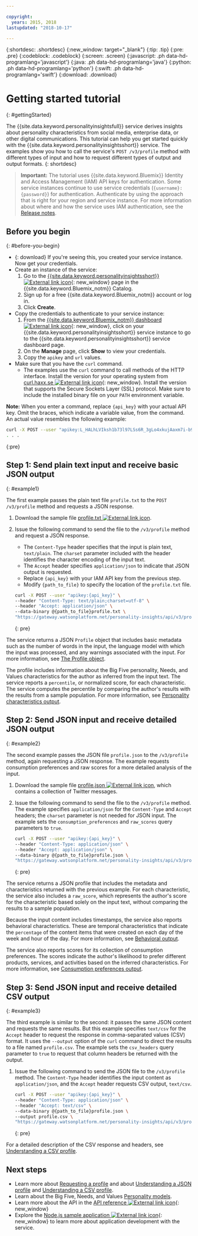 ```yaml
---

copyright:
  years: 2015, 2018
lastupdated: "2018-10-17"

---
```


{:shortdesc: .shortdesc}
{:new_window: target="_blank"}
{:tip: .tip}
{:pre: .pre}
{:codeblock: .codeblock}
{:screen: .screen}
{:javascript: .ph data-hd-programlang='javascript'}
{:java: .ph data-hd-programlang='java'}
{:python: .ph data-hd-programlang='python'}
{:swift: .ph data-hd-programlang='swift'}
{:download: .download}

# Getting started tutorial
{: #gettingStarted}

The {{site.data.keyword.personalityinsightsfull}} service derives insights about personality characteristics from social media, enterprise data, or other digital communications. This tutorial can help you get started quickly with the {{site.data.keyword.personalityinsightsshort}} service. The examples show you how to call the service's `POST /v3/profile` method with different types of input and how to request different types of output and output formats.
{: shortdesc}

> **Important:** The tutorial uses {{site.data.keyword.Bluemix}} Identity and Access Management (IAM) API keys for authentication. Some service instances continue to use service credentials (`{username}:{password}`) for authentication. Authenticate by using the approach that is right for your region and service instance. For more information about where and how the service uses IAM authentication, see the [Release notes](/docs/services/personality-insights/release-notes.html).

## Before you begin
{: #before-you-begin}

-   {: download} If you're seeing this, you created your service instance. Now get your credentials.
-   Create an instance of the service:
    1.  Go to the [{{site.data.keyword.personalityinsightsshort}} ![External link icon](../../icons/launch-glyph.svg "External link icon")](https://console.{DomainName}/catalog/services/personality-insights){: new_window} page in the {{site.data.keyword.Bluemix_notm}} Catalog.
    1.  Sign up for a free {{site.data.keyword.Bluemix_notm}} account or log in.
    1.  Click **Create**.
-   Copy the credentials to authenticate to your service instance:
    1.  From the [{{site.data.keyword.Bluemix_notm}} dashboard ![External link icon](../../icons/launch-glyph.svg "External link icon")](https://console.{DomainName}/dashboard/apps){: new_window}, click on your {{site.data.keyword.personalityinsightsshort}} service instance to go to the {{site.data.keyword.personalityinsightsshort}} service dashboard page.
    1.  On the **Manage** page, click **Show** to view your credentials.
    1.  Copy the `apikey` and `url` values.
-   Make sure that you have the `curl` command.
    -   The examples use the `curl` command to call methods of the HTTP interface. Install the version for your operating system from [curl.haxx.se ![External link icon](../../icons/launch-glyph.svg "External link icon")](https://curl.haxx.se/){: new_window}. Install the version that supports the Secure Sockets Layer (SSL) protocol. Make sure to include the installed binary file on your `PATH` environment variable.

**Note:** When you enter a command, replace `{api_key}` with your actual API key. Omit the braces, which indicate a variable value, from the command. An actual value resembles the following example:

```bash
curl -X POST --user "apikey:L_HALhLVIksh1b73l97LSs6R_3gLo4xkujAaxm7i-b9x"
. . .
```
{:pre}

## Step 1: Send plain text input and receive basic JSON output
{: #example1}

The first example passes the plain text file `profile.txt` to the `POST /v3/profile` method and requests a JSON response.

1.  Download the sample file <a target="_blank" href="https://watson-developer-cloud.github.io/doc-tutorial-downloads/personality-insights/profile.txt" download="profile.txt">profile.txt <img src="../../icons/launch-glyph.svg" alt="External link icon" title="External link icon" class="style-scope doc-content"></a>.
1.  Issue the following command to send the file to the `/v3/profile` method and request a JSON response.
    -   The `Content-Type` header specifies that the input is plain text, `text/plain`. The `charset` parameter included with the header identifies the character encoding of the input text.
    -   The `Accept` header specifies `application/json` to indicate that JSON output is requested.
    -   Replace `{api_key}` with your IAM API key from the previous step.
    -   Modify `{path_to_file}` to specify the location of the `profile.txt` file.

    ```bash
    curl -X POST --user "apikey:{api_key}" \
    --header "Content-Type: text/plain;charset=utf-8" \
    --header "Accept: application/json" \
    --data-binary @{path_to_file}profile.txt \
    "https://gateway.watsonplatform.net/personality-insights/api/v3/profile?version=2017-10-13"
    ```
    {: pre}

The service returns a JSON `Profile` object that includes basic metadata such as the number of words in the input, the language model with which the input was processed, and any warnings associated with the input. For more information, see [The Profile object](/docs/services/personality-insights/output.html#outputJSON).

The profile includes information about the Big Five personality, Needs, and Values characteristics for the author as inferred from the input text. The service reports a `percentile`, or normalized score, for each characteristic. The service computes the percentile by comparing the author's results with the results from a sample population. For more information, see [Personality characteristics output](/docs/services/personality-insights/output.html#traitJSON).

## Step 2: Send JSON input and receive detailed JSON output
{: #example2}

The second example passes the JSON file `profile.json` to the `/v3/profile` method, again requesting a JSON response. The example requests consumption preferences and raw scores for a more detailed analysis of the input.

1.  Download the sample file <a target="_blank" href="https://watson-developer-cloud.github.io/doc-tutorial-downloads/personality-insights/profile.json" download="profile.json">profile.json <img src="../../icons/launch-glyph.svg" alt="External link icon" title="External link icon" class="style-scope doc-content"></a>, which contains a collection of Twitter messages.
1.  Issue the following command to send the file to the `/v3/profile` method. The example specifies `application/json` for the `Content-Type` and `Accept` headers; the `charset` parameter is not needed for JSON input. The example sets the `consumption_preferences` and `raw_scores` query parameters to `true`.

    ```bash
    curl -X POST --user "apikey:{api_key}" \
    --header "Content-Type: application/json" \
    --header "Accept: application/json" \
    --data-binary @{path_to_file}profile.json \
    "https://gateway.watsonplatform.net/personality-insights/api/v3/profile?version=2017-10-13&consumption_preferences=true&raw_scores=true"
    ```
    {: pre}

The service returns a JSON profile that includes the metadata and characteristics returned with the previous example. For each characteristic, the service also includes a `raw_score`, which represents the author's score for the characteristic based solely on the input text, without comparing the results to a sample population.

Because the input content includes timestamps, the service also reports behavioral characteristics. These are temporal characteristics that indicate the `percentage` of the content items that were created on each day of the week and hour of the day. For more information, see [Behavioral output](/docs/services/personality-insights/output.html#behaviorJSON).

The service also reports scores for its collection of consumption preferences. The scores indicate the author's likelihood to prefer different products, services, and activities based on the inferred characteristics. For more information, see [Consumption preferences output](/docs/services/personality-insights/output.html#preferenceJSON).

## Step 3: Send JSON input and receive detailed CSV output
{: #example3}

The third example is similar to the second: it passes the same JSON content and requests the same results. But this example specifies `text/csv` for the `Accept` header to request the response in comma-separated values (CSV) format. It uses the `--output` option of the `curl` command to direct the results to a file named `profile.csv`. The example sets the `csv_headers` query parameter to `true` to request that column headers be returned with the output.

1.  Issue the following command to send the JSON file to the `/v3/profile` method. The `Content-Type` header identifies the input content as `application/json`, and the `Accept` header requests CSV output, `text/csv`.

    ```bash
    curl -X POST --user "apikey:{api_key}" \
    --header "Content-Type: application/json" \
    --header "Accept: text/csv" \
    --data-binary @{path_to_file}profile.json \
    --output profile.csv \
    "https://gateway.watsonplatform.net/personality-insights/api/v3/profile?version=2017-10-13&consumption_preferences=true&raw_scores=true&csv_headers=true"
    ```
    {: pre}

For a detailed description of the CSV response and headers, see [Understanding a CSV profile](/docs/services/personality-insights/output-csv.html).

## Next steps

-   Learn more about [Requesting a profile](/docs/services/personality-insights/input.html) and about [Understanding a JSON profile](/docs/services/personality-insights/output.html) and [Understanding a CSV profile](/docs/services/personality-insights/output-csv.html).
-   Learn about the Big Five, Needs, and Values [Personality models](/docs/services/personality-insights/models.html).
-   Learn more about the API in the [API reference ![External link icon](../../icons/launch-glyph.svg "External link icon")](https://www.ibm.com/watson/developercloud/personality-insights/api/v3/){: new_window}
-   Explore the [Node.js sample application ![External link icon](../../icons/launch-glyph.svg "External link icon")](https://github.com/watson-developer-cloud/personality-insights-nodejs){: new_window} to learn more about application development with the service.

